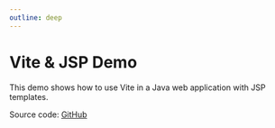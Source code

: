 ```yaml
---
outline: deep
---
```


# Vite & JSP Demo

This demo shows how to use Vite in a Java web application with JSP templates.

Source code: [GitHub](https://github.com/benny123tw/vite-jsp-demo)